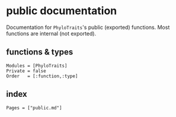 # public documentation

Documentation for `PhyloTraits`'s public (exported) functions.
Most functions are internal (not exported).

## functions & types

```@autodocs
Modules = [PhyloTraits]
Private = false
Order   = [:function,:type]
```

## index

```@index
Pages = ["public.md"]
```
